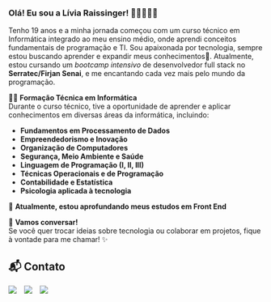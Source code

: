 ### **Olá! Eu sou a Lívia Raissinger! 👩🏻‍💻👋🏻**

Tenho 19 anos e a minha jornada começou com um curso técnico em Informática integrado ao meu ensino médio, onde aprendi conceitos fundamentais de programação e TI.
Sou apaixonada por tecnologia, sempre estou buscando aprender e expandir meus conhecimentos🚀. Atualmente, estou cursando um *bootcamp intensivo* de desenvolvedor full stack no **Serratec/Firjan Senai**, e me encantando cada vez mais pelo mundo da programação.

👩‍🎓 **Formação Técnica em Informática**  
Durante o curso técnico, tive a oportunidade de aprender e aplicar conhecimentos em diversas áreas da informática, incluindo:

- **Fundamentos em Processamento de Dados**
- **Empreendedorismo e Inovação**
- **Organização de Computadores**
- **Segurança, Meio Ambiente e Saúde**
- **Linguagem de Programação (I, II, III)**
- **Técnicas Operacionais e de Programação**
- **Contabilidade e Estatística**
- **Psicologia aplicada à tecnologia**


📖 **Atualmente, estou aprofundando meus estudos em Front End** 

💬 **Vamos conversar!**  
Se você quer trocar ideias sobre tecnologia ou colaborar em projetos, fique à vontade para me chamar! ✨

## 📬 Contato
<div style="display: flex; gap: 15px;">
  <a href="https://www.linkedin.com/in/liviaraissinger" target="_blank"><img src="https://img.shields.io/badge/LinkedIn-0077B5?style=for-the-badge&logo=linkedin&logoColor=white">
  </a>
<a href="https://mail.google.com/mail/?view=cm&fs=1&to=liviaraissinger@gmail.com" target="_blank"> <img src="https://img.shields.io/badge/Gmail-D14836?style=for-the-badge&logo=gmail&logoColor=white">
  </a>
  <a href="https://www.instagram.com/livia.raissx/" target="_blank"><img src="https://img.shields.io/badge/Instagram-E4405F?style=for-the-badge&logo=instagram&logoColor=white">
  </a>
</div>
